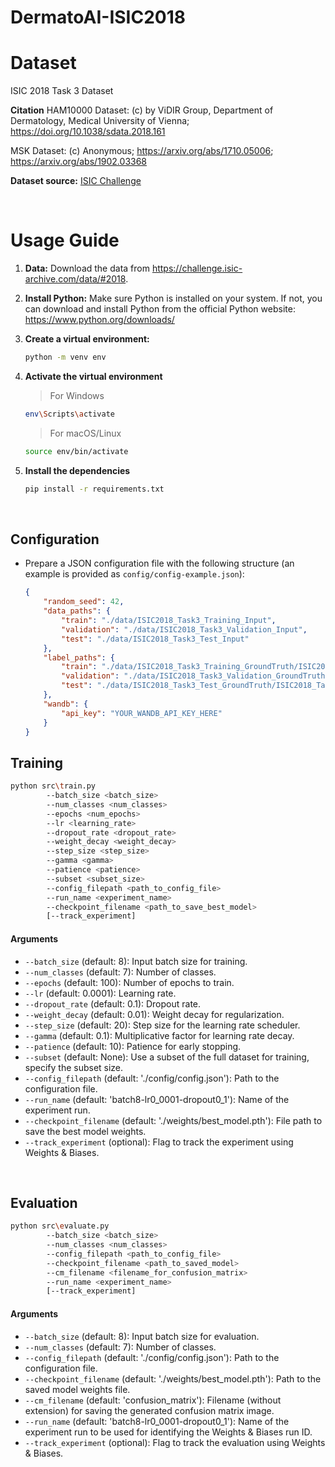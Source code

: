 # DermatoAI-ISIC2018

# Dataset

ISIC 2018 Task 3 Dataset

**Citation**
HAM10000 Dataset: (c) by ViDIR Group, Department of Dermatology, Medical University of Vienna; https://doi.org/10.1038/sdata.2018.161

MSK Dataset: (c) Anonymous; https://arxiv.org/abs/1710.05006; https://arxiv.org/abs/1902.03368

**Dataset source:** [ISIC Challenge](https://challenge.isic-archive.com/data/#2018)

<br />

# Usage Guide

1. **Data:** Download the data from https://challenge.isic-archive.com/data/#2018.

1. **Install Python:** Make sure Python is installed on your system. If not, you can download and install Python from the official Python website: https://www.python.org/downloads/

2. **Create a virtual environment:** 

	```bash
	python -m venv env
	```

3. **Activate the virtual environment**

	> For Windows
	```bash
	env\Scripts\activate
	```

	> For macOS/Linux
	```bash
	source env/bin/activate
	```

4. **Install the dependencies**
	
	```bash
	pip install -r requirements.txt
	```

<br />

## Configuration

- Prepare a JSON configuration file with the following structure (an example is provided as `config/config-example.json`):

    ```json
    {
        "random_seed": 42,
        "data_paths": {
            "train": "./data/ISIC2018_Task3_Training_Input",
            "validation": "./data/ISIC2018_Task3_Validation_Input",
            "test": "./data/ISIC2018_Task3_Test_Input"
        },
        "label_paths": {
            "train": "./data/ISIC2018_Task3_Training_GroundTruth/ISIC2018_Task3_Training_GroundTruth.csv",
            "validation": "./data/ISIC2018_Task3_Validation_GroundTruth/ISIC2018_Task3_Validation_GroundTruth.csv",
            "test": "./data/ISIC2018_Task3_Test_GroundTruth/ISIC2018_Task3_Test_GroundTruth.csv"
        },
        "wandb": {
            "api_key": "YOUR_WANDB_API_KEY_HERE"
        }
    }
    ```

## Training

```bash
python src\train.py 
        --batch_size <batch_size> 
        --num_classes <num_classes> 
        --epochs <num_epochs> 
        --lr <learning_rate> 
        --dropout_rate <dropout_rate> 
        --weight_decay <weight_decay> 
        --step_size <step_size> 
        --gamma <gamma> 
        --patience <patience> 
        --subset <subset_size> 
        --config_filepath <path_to_config_file> 
        --run_name <experiment_name> 
        --checkpoint_filename <path_to_save_best_model> 
        [--track_experiment]
```

#### Arguments

- `--batch_size` (default: 8): Input batch size for training.
- `--num_classes` (default: 7): Number of classes.
- `--epochs` (default: 100): Number of epochs to train.
- `--lr` (default: 0.0001): Learning rate.
- `--dropout_rate` (default: 0.1): Dropout rate.
- `--weight_decay` (default: 0.01): Weight decay for regularization.
- `--step_size` (default: 20): Step size for the learning rate scheduler.
- `--gamma` (default: 0.1): Multiplicative factor for learning rate decay.
- `--patience` (default: 10): Patience for early stopping.
- `--subset` (default: None): Use a subset of the full dataset for training, specify the subset size.
- `--config_filepath` (default: './config/config.json'): Path to the configuration file.
- `--run_name` (default: 'batch8-lr0_0001-dropout0_1'): Name of the experiment run.
- `--checkpoint_filename` (default: './weights/best_model.pth'): File path to save the best model weights.
- `--track_experiment` (optional): Flag to track the experiment using Weights & Biases.


<br />

## Evaluation

```bash
python src\evaluate.py 
        --batch_size <batch_size> 
        --num_classes <num_classes> 
        --config_filepath <path_to_config_file> 
        --checkpoint_filename <path_to_saved_model> 
        --cm_filename <filename_for_confusion_matrix> 
        --run_name <experiment_name> 
        [--track_experiment]
```

#### Arguments

- `--batch_size` (default: 8): Input batch size for evaluation.
- `--num_classes` (default: 7): Number of classes.
- `--config_filepath` (default: './config/config.json'): Path to the configuration file.
- `--checkpoint_filename` (default: './weights/best_model.pth'): Path to the saved model weights file.
- `--cm_filename` (default: 'confusion_matrix'): Filename (without extension) for saving the generated confusion matrix image.
- `--run_name` (default: 'batch8-lr0_0001-dropout0_1'): Name of the experiment run to be used for identifying the Weights & Biases run ID.
- `--track_experiment` (optional): Flag to track the evaluation using Weights & Biases.

